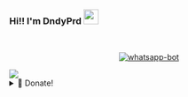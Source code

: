 ### Hi!! I'm DndyPrd <img src="https://github.com/TheDudeThatCode/TheDudeThatCode/blob/master/Assets/Hi.gif" width="27px">
<br>
<p align="center">
<a href="#"><img title="whatsapp-bot" src="https://img.shields.io/badge/-TERMUX--WHATSAPP--BOT-green?colorA=%23ff0000&colorB=%23017e40&style=for-the-badge"></a>
</p>
<img src="https://th.bing.com/th/id/OIP.hGrY6gedMponSB-Eln8JjQHaHc?pid=ImgDet&rs=1">
<details>
<summary> 🍙 Donate!</summary>
* [Saweria](https://saweria.co/DndPrd)
</details>
